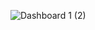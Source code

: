 ![Dashboard 1 (2)](https://github.com/bhushankohadkar/india_covid-19_dashboard/assets/58366454/4c4af047-7a9a-4812-92d2-9852b8d66996)
